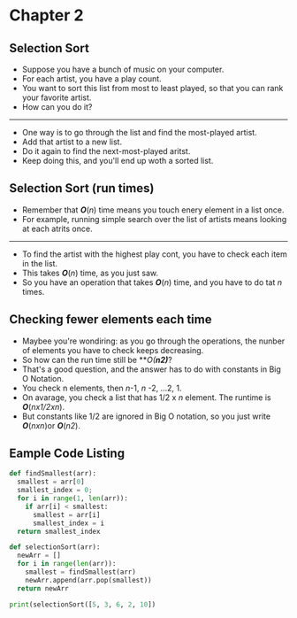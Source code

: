 # Chapter 2

## Selection Sort

- Suppose you have a bunch of music on your computer.
- For each artist, you have a play count.
- You want to sort this list from most to least played, so that you can rank your favorite artist.
- How can you do it?

---

- One way is to go through the list and find the most-played artist.
- Add that artist to a new list.
- Do it again to find the next-most-played aritst.
- Keep doing this, and you'll end up woth a sorted list.

## Selection Sort (run times)

- Remember that ***O***(*n*) time means you touch enery element in a list once.
- For example, running simple search over the list of artists means looking at each atrits once.

---

- To find the artist with the highest play cont, you have to check each item in the list.
- This takes ***O***(*n*) time, as you just saw.
- So you have an operation that takes ***O***(*n*) time, and you have to do tat *n* times.

## Checking fewer elements each time

- Maybee you're wondiring: as you go through the operations, the nunber of elements you have to check keeps decreasing.
- So how can the run time still be ***O(**n2)***?
- That's a good question, and the answer has to do with constants in Big O Notation.
- You check n elements, then *n*-1, *n* -2, ...2, 1.
- On avarage, you check a list that has 1/2 x *n* element. The runtime is ***O***(*nx1/2xn*).
- But constants like 1/2 are ignored in Big O notation, so you just write ***O***(*nxn*)or ***O***(*n2*).

 
## Eample Code Listing

```python
def findSmallest(arr):
  smallest = arr[0]
  smallest_index = 0;
  for i in range(1, len(arr)):
    if arr[i] < smallest:
      smallest = arr[i]
      smallest_index = i
  return smallest_index

def selectionSort(arr):
  newArr = []
  for i in range(len(arr)):
    smallest = findSmallest(arr)
    newArr.append(arr.pop(smallest))
  return newArr

print(selectionSort([5, 3, 6, 2, 10])
```

